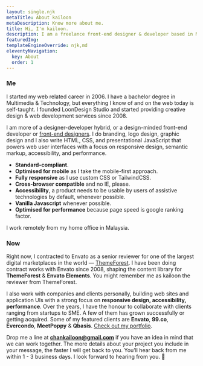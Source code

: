 ```yaml
---
layout: single.njk
metaTitle: About kailoon
metaDescription: Know more about me.
title: Hi, I'm kailoon.
description: I am a freelance front-end designer & developer based in Malaysia.
featuredImg:
templateEngineOverride: njk,md
eleventyNavigation:
  key: About
  order: 1
---
```


<div class="col-start-1 col-end-6">

### Me

I started my web related career in 2006. I have a bachelor degree in Multimedia & Technology, but everything I know of and on the web today is self-taught. I founded LoonDesign Studio and started providing creative design & web development services since 2008.

I am more of a designer-developer hybrid, or a design-minded front-end developer or [front-end designers](https://bradfrost.com/blog/post/frontend-design/ 'visit site'). I do branding, logo design, graphic design and I also write HTML, CSS, and presentational JavaScript that powers web user interfaces with a focus on responsive design, semantic markup, accessibility, and performance.

- **Standard-compliant**.
- **Optimised for mobile** as I take the mobile-first approach.
- **Fully responsive** as I use custom CSS or TailwindCSS.
- **Cross-browser compatible** and no IE, please.
- **Accessibility**, a product needs to be usable by users of assistive technologies by default, whenever possible.
- **Vanilla Javascript** whenever possible.
- **Optimised for performance** because page speed is google ranking factor.

I work remotely from my home office in Malaysia.

</div>

<div class="col-start-7 col-end-12">

### Now

Right now, I contracted to Envato as a senior reviewer for one of the largest digital marketplaces in the world — [ThemeForest](https://themeforest.net 'goto themeforest'). I have been doing contract works with Envato since 2008, shaping the content library for **ThemeForest** & **Envato Elements**. You might remember me as kailoon the reviewer from ThemeForest.

I also work with companies and clients personally, building web sites and application UIs with a strong focus on **responsive design, accessibility, performance**. Over the years, I have the honour to collaborate with clients ranging from startups to SME. A few of them has grown successfully or getting acquired. Some of my featured clients are **Envato**, **99.co**, **Evercondo**, **MeetPoppy** & **Qbasis**. [Check out my portfolio](https://kailoon.com/works/).

Drop me a line at **chankailoon@gmail.com** if you have an idea in mind that we can work together. The more details about your project you include in your message, the faster I will get back to you. You’ll hear back from me within 1 - 3 business days. I look forward to hearing from you. 🙂

</div>
